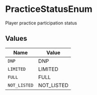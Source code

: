 # PracticeStatusEnum

Player practice participation status


## Values

| Name         | Value        |
| ------------ | ------------ |
| `DNP`        | DNP          |
| `LIMITED`    | LIMITED      |
| `FULL`       | FULL         |
| `NOT_LISTED` | NOT_LISTED   |